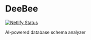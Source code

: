 # DeeBee

[![Netlify Status](https://api.netlify.com/api/v1/badges/1c8858e5-1950-4c57-983e-a4b9503ff0e7/deploy-status)](https://app.netlify.com/sites/taupe-custard-b03b44/deploys)

AI-powered database schema analyzer 